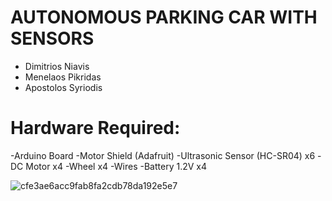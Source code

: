 # AUTONOMOUS PARKING CAR WITH SENSORS
  - Dimitrios Niavis
  - Menelaos Pikridas
  - Apostolos Syriodis

# Hardware Required:
  -Arduino Board
  -Motor Shield (Adafruit)
  -Ultrasonic Sensor (HC-SR04) x6
  -DC Motor x4
  -Wheel x4
  -Wires
  -Battery 1.2V x4

![cfe3ae6acc9fab8fa2cdb78da192e5e7](https://user-images.githubusercontent.com/74604468/113871996-211b1180-97bc-11eb-8fce-af082051a365.png)
